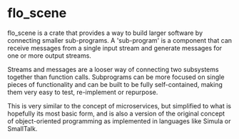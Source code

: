 
# flo_scene

flo_scene is a crate that provides a way to build larger software by connecting smaller sub-programs. A 'sub-program'
is a component that can receive messages from a single input stream and generate messages for one or more output
streams.

Streams and messages are a looser way of connecting two subsystems together than function calls. Subprograms can be
more focused on single pieces of functionality and can be built to be fully self-contained, making them very easy
to test, re-implement or repurpose.

This is very similar to the concept of microservices, but simplified to what is hopefully its most basic form, and is
also a version of the original concept of object-oriented programming as implemented in languages like Simula or 
SmallTalk.
